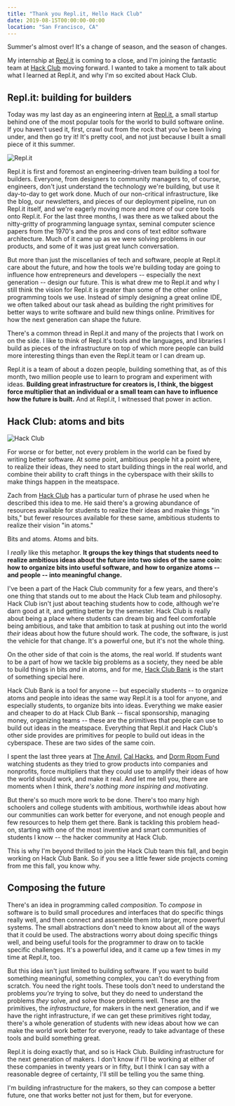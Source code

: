 ```yaml
---
title: "Thank you Repl.it, Hello Hack Club"
date: 2019-08-15T00:00:00-00:00
location: "San Francisco, CA"
---
```


Summer's almost over! It's a change of season, and the season of changes.

My internship at [Repl.it](https://repl.it) is coming to a close, and I'm joining the fantastic team at [Hack Club](https://hackclub.com) moving forward. I wanted to take a moment to talk about what I learned at Repl.it, and why I'm so excited about Hack Club.

## Repl.it: building for builders

Today was my last day as an engineering intern at [Repl.it](https://repl.it), a small startup behind one of the most popular tools for the world to build software online. If you haven't used it, first, crawl out from the rock that you've been living under, and then go try it! It's pretty cool, and not just because I built a small piece of it this summer.

![Repl.it](/img/repl-it.png)

Repl.it is first and foremost an engineering-driven team building a tool for builders. Everyone, from designers to community managers to, of course, engineers, don't just understand the technology we're building, but use it day-to-day to get work done. Much of our non-critical infrastructure, like the blog, our newsletters, and pieces of our deployment pipeline, run on Repl.it itself, and we're eagerly moving more and more of our core tools onto Repl.it. For the last three months, I was there as we talked about the nitty-gritty of programming language syntax, seminal computer science papers from the 1970's and the pros and cons of text editor software architecture. Much of it came up as we were solving problems in our products, and some of it was just great lunch conversation.

But more than just the miscellanies of tech and software, people at Repl.it care about the future, and how the tools we're building today are going to influence how entrepreneurs and developers -- especially the next generation -- design our future. This is what drew me to Repl.it and why I still think the vision for Repl.it is greater than some of the other online programming tools we use. Instead of simply designing a great online IDE, we often talked about our task ahead as building the right primitives for better ways to write software and build new things online. Primitives for how the next generation can shape the future.

There's a common thread in Repl.it and many of the projects that I work on on the side. I like to think of Repl.it's tools and the languages, and libraries I build as pieces of the infrastructure on top of which more people can build more interesting things than even the Repl.it team or I can dream up.

Repl.it is a team of about a dozen people, building something that, as of this month, two million people use to learn to program and experiment with ideas. **Building great infrastructure for creators is, I think, the biggest force multiplier that an individual or a small team can have to influence how the future is built.** And at Repl.it, I witnessed that power in action.

## Hack Club: atoms and bits

![Hack Club](/img/hack-club.png)

For worse or for better, not every problem in the world can be fixed by writing better software. At some point, ambitious people hit a point where, to realize their ideas, they need to start building things in the real world, and combine their ability to craft things in the cyberspace with their skills to make things happen in the meatspace.

Zach from [Hack Club](https://hackclub.com) has a particular turn of phrase he used when he described this idea to me. He said there's a growing abundance of resources available for students to realize their ideas and make things "in bits," but fewer resources available for these same, ambitious students to realize their vision "in atoms."

Bits and atoms. Atoms and bits.

I _really_ like this metaphor. **It groups the key things that students need to realize ambitious ideas about the future into two sides of the same coin: how to organize bits into useful software, and how to organize atoms -- and people -- into meaningful change.**

I've been a part of the Hack Club community for a few years, and there's one thing that stands out to me about the Hack Club team and philosophy. Hack Club isn't just about teaching students how to code, although we're darn good at it, and getting better by the semester. Hack Club is really about being a place where students can dream big and feel comfortable being ambitious, and take that ambition to task at pushing out into the world _their_ ideas about how the future should work. The code, the software, is just the vehicle for that change. It's a powerful one, but it's not the whole thing.

On the other side of that coin is the atoms, the real world. If students want to be a part of how we tackle big problems as a society, they need be able to build things in bits _and_ in atoms, and for me, [Hack Club Bank](https://hackclub.com/bank) is the start of something special here.

Hack Club Bank is a tool for anyone -- but especially students -- to organize atoms and people into ideas the same way Repl.it is a tool for anyone, and especially students, to organize bits into ideas. Everything we make easier and cheaper to do at Hack Club Bank -- fiscal sponsorship, managing money, organizing teams -- these are the primitives that people can use to build out ideas in the meatspace. Everything that Repl.it and Hack Club's other side provides are primitives for people to build out ideas in the cyberspace. These are two sides of the same coin.

I spent the last three years at [The Anvil](https://www.anvilstartups.com), [Cal Hacks](https://calhacks.io), and [Dorm Room Fund](https://dormroomfund.com/) watching students as they tried to grow products into companies and nonprofits, force multipliers that they could use to amplify their ideas of how the world should work, and make it real. And let me tell you, there are moments when I think, _there's nothing more inspiring and motivating_.

But there's so much more work to be done. There's too many high schoolers and college students with ambitious, worthwhile ideas about how our communities can work better for everyone, and not enough people and few resources to help them get there.  Bank is tackling this problem head-on, starting with one of the most inventive and smart communities of students I know -- the hacker community at Hack Club.

This is why I'm beyond thrilled to join the Hack Club team this fall, and begin working on Hack Club Bank. So if you see a little fewer side projects coming from me this fall, you know why.

## Composing the future

There's an idea in programming called _composition_. To _compose_ in software is to build small procedures and interfaces that do specific things really well, and then connect and assemble them into larger, more powerful systems. The small abstractions don't need to know about all of the ways that it could be used. The abstractions worry about doing specific things well, and being useful tools for the programmer to draw on to tackle specific challenges. It's a powerful idea, and it came up a few times in my time at Repl.it, too.

But this idea isn't just limited to building software. If you want to build something meaningful, something complex, you can't do everything from scratch. You need the right tools. These tools don't need to understand the problems _you're_ trying to solve, but they do need to understand the problems _they_ solve, and solve those problems well. These are the primitives, the _infrastructure_, for makers in the next generation, and if we have the right infrastructure, if we can get these primitives right today, there's a whole generation of students with new ideas about how we can make the world work better for everyone, ready to take advantage of these tools and build something great.

Repl.it is doing exactly that, and so is Hack Club. Building infrastructure for the next generation of makers. I don't know if I'll be working at either of these companies in twenty years or in fifty, but I think I can say with a reasonable degree of certainty, I'll still be telling you the same thing.

I'm building infrastructure for the makers, so they can compose a better future, one that works better not just for them, but for everyone.
